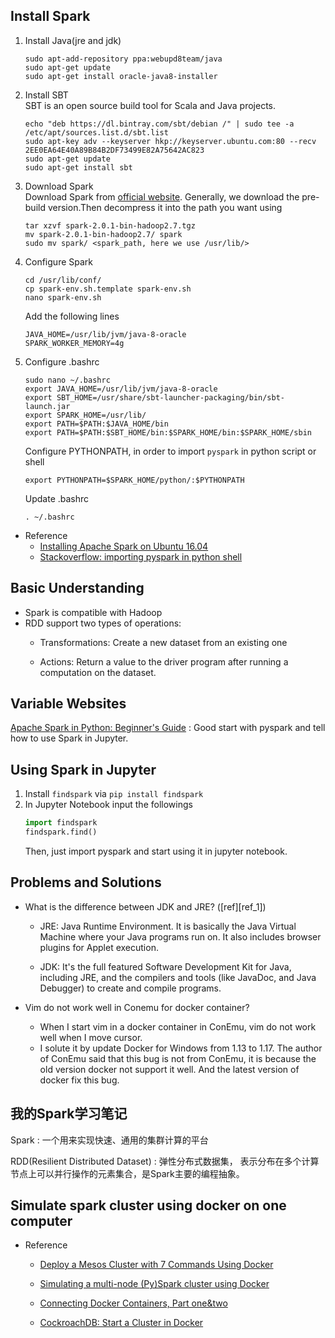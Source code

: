 ## Install Spark
1. Install Java(jre and jdk)
    ```shell
    sudo apt-add-repository ppa:webupd8team/java  
    sudo apt-get update  
    sudo apt-get install oracle-java8-installer  
    ```

2. Install SBT<br>
    SBT is an open source build tool for Scala and Java projects.
    ```shell
    echo "deb https://dl.bintray.com/sbt/debian /" | sudo tee -a /etc/apt/sources.list.d/sbt.list  
    sudo apt-key adv --keyserver hkp://keyserver.ubuntu.com:80 --recv 2EE0EA64E40A89B84B2DF73499E82A75642AC823  
    sudo apt-get update  
    sudo apt-get install sbt  
    ```

3. Download Spark<br>
    Download Spark from [official website](http://spark.apache.org/downloads.html). Generally, we download the pre-build version.Then decompress it into the path you want using
    ```shell
    tar xzvf spark-2.0.1-bin-hadoop2.7.tgz  
    mv spark-2.0.1-bin-hadoop2.7/ spark  
    sudo mv spark/ <spark_path, here we use /usr/lib/>  
    ```

4. Configure Spark<br>
    ```shell
    cd /usr/lib/conf/  
    cp spark-env.sh.template spark-env.sh  
    nano spark-env.sh  
    ```
    Add the following lines<br>
    ```
    JAVA_HOME=/usr/lib/jvm/java-8-oracle  
    SPARK_WORKER_MEMORY=4g  
    ```

5. Configure .bashrc<br>
    ```shell
    sudo nano ~/.bashrc
    export JAVA_HOME=/usr/lib/jvm/java-8-oracle  
    export SBT_HOME=/usr/share/sbt-launcher-packaging/bin/sbt-launch.jar  
    export SPARK_HOME=/usr/lib/
    export PATH=$PATH:$JAVA_HOME/bin  
    export PATH=$PATH:$SBT_HOME/bin:$SPARK_HOME/bin:$SPARK_HOME/sbin  
    ```

    Configure PYTHONPATH, in order to import `pyspark` in python script or shell

    ```shell
    export PYTHONPATH=$SPARK_HOME/python/:$PYTHONPATH
    ```

    Update .bashrc
    ```shell
    . ~/.bashrc
    ```

- Reference
    - [Installing Apache Spark on Ubuntu 16.04](https://www.santoshsrinivas.com/installing-apache-spark-on-ubuntu-16-04/)
    - [Stackoverflow: importing pyspark in python shell](http://stackoverflow.com/questions/23256536/importing-pyspark-in-python-shell)

## Basic Understanding
- Spark is compatible with Hadoop
- RDD support two types of operations:
    - Transformations: Create a new dataset from an existing one

    - Actions: Return a value to the driver program after running a computation on the dataset.

## Variable Websites
[Apache Spark in Python: Beginner's Guide](https://www.datacamp.com/community/tutorials/apache-spark-python)
: Good start with pyspark and tell how to use Spark in Jupyter.

## Using Spark in Jupyter
1. Install `findspark` via `pip install findspark`
2. In Jupyter Notebook input the followings
    ```python
    import findspark
    findspark.find()
    ```
    Then, just import pyspark and start using it in jupyter notebook.

## Problems and Solutions
- What is the difference between JDK and JRE? ([ref][ref_1])
    - JRE: Java Runtime Environment. It is basically the Java Virtual Machine where your Java programs run on. It also includes browser plugins for Applet execution.

    - JDK: It's the full featured Software Development Kit for Java, including JRE, and the compilers and tools (like JavaDoc, and Java Debugger) to create and compile programs.

- Vim do not work well in Conemu for docker container?
    - When I start vim in a docker container in ConEmu, vim do not work well when I move cursor.
    - I solute it by update Docker for Windows from 1.13 to 1.17. The author of ConEmu said that this bug is not from ConEmu, it is because the old version docker not support it well. And the latest version of docker fix this bug.

## 我的Spark学习笔记
Spark
: 一个用来实现快速、通用的集群计算的平台

RDD(Resilient Distributed Dataset)
: 弹性分布式数据集， 表示分布在多个计算节点上可以并行操作的元素集合，是Spark主要的编程抽象。

## Simulate spark cluster using docker on one computer
- Reference
    - [Deploy a Mesos Cluster with 7 Commands Using Docker](https://medium.com/@gargar454/deploy-a-mesos-cluster-with-7-commands-using-docker-57951e020586)

    - [Simulating a multi-node (Py)Spark cluster using Docker](https://spaceandtim.es/code/mesos_spark_zookeeper_hdfs_docker/)

    - [Connecting Docker Containers, Part one&two](https://deis.com/blog/2016/connecting-docker-containers-1/)

    - [CockroachDB: Start a Cluster in Docker](https://www.cockroachlabs.com/docs/start-a-local-cluster-in-docker.html#os-windows)
